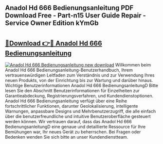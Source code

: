 ## Anadol Hd 666 Bedienungsanleitung PDF Download Free - Part-n15 User Guide Repair - Service Owner Edition kYmGb

# <h2><a href="http://df31jd.blite.top/?on=Anadol+Hd+666+Bedienungsanleitung">🔗Download 👉🔴 Anadol Hd 666 Bedienungsanleitung</a></h2>

[![Anadol Hd 666 Bedienungsanleitung new download](https://i.imgur.com/lujVjoI.png)](http://df31jd.blite.top/?on=Anadol+Hd+666+Bedienungsanleitung)
Willkommen beim Anadol Hd 666 Bedienungsanleitung-Benutzerhandbuch, Ihrem vertrauenswürdigen Leitfaden zum Verständnis und zur Verwendung Ihres neuen Produkts, von der Einrichtung bis zur Wartung und darüber hinaus. Wichtige Benutzerinformationen Anadol Hd 666 BedienungsanleitungD Bitte lesen Sie den Abschnitt Benutzerinformationen für Einzelheiten zur Garantieabdeckung, Registrierungsverfahren, und Kundendienstoptionen. Anadol Hd 666 Bedienungsanleitung verfügt über eine Reihe fortschrittlicher Funktionen, darunter Geolokalisierung, intelligente Warnungen, anpassbare Designs und Mehrbenutzerzugriff, die alle einfach über die benutzerfreundliche und intuitive Benutzeroberfläche gesteuert werden können. Wir vertrauen darauf, dass das Anadol Hd 666 BedienungsanleitungD eine genaue und detaillierte Ressource für Ihre Bemühungen war, Ihr neues Gerät zu beherrschen. Bei Fragen oder Bedenken wenden Sie sich bitte an unser Kundendienstteam.
